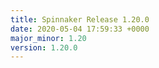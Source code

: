 ```yaml
---
title: Spinnaker Release 1.20.0
date: 2020-05-04 17:59:33 +0000
major_minor: 1.20
version: 1.20.0
---
```


<script src="https://gist.github.com/spinnaker-release/75d50c7b931f1089e710a0e9d1acf8c4.js?file=1.20.0.md"></script>
